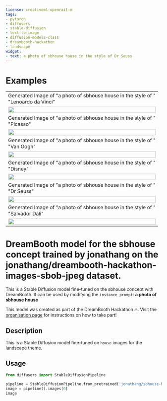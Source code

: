 ```yaml
---
license: creativeml-openrail-m
tags:
- pytorch
- diffusers
- stable-diffusion
- text-to-image
- diffusion-models-class
- dreambooth-hackathon
- landscape
widget:
- text: a photo of sbhouse house in the style of Dr Seuss
---
```


# Examples

<table>
  <tr>
    <td>Generated Image of "a photo of sbhouse house in the style of "<br>"Lenoardo da Vinci"</td>
  </tr>
  <tr>
    <td align="center"><img src="https://imgur.com/eaxs6By.png" style="width: 100%;"> </td>
  </tr>
  <tr>
    <td>Generated Image of "a photo of sbhouse house in the style of "<br>"Picasso"</td>
  </tr>
  <tr>
    <td align="center"><img src="https://imgur.com/VdYaDxD.png" style="width: 100%"> </td>
  </tr>
  <tr>
    <td>Generated Image of "a photo of sbhouse house in the style of "<br>"Van Gogh"</td>
  </tr>
  <tr>
    <td align="center"><img src="https://imgur.com/gsI79PI.png" style="width: 100%"> </td>
  </tr>
  <tr>
    <td>Generated Image of "a photo of sbhouse house in the style of "<br>"Disney"</td>
  </tr>
  <tr>
    <td align="center"><img src="https://imgur.com/v4hS450.png" style="width: 100%"> </td>
  </tr>
  <tr>
    <td>Generated Image of "a photo of sbhouse house in the style of "<br>"Dr Seuss"</td>
  </tr>
  <tr>
    <td align="center"><img src="https://imgur.com/9uGCOa6.png" style="width: 100%"> </td>
  </tr>
  <tr>
    <td>Generated Image of "a photo of sbhouse house in the style of "<br>"Salvador Dali"</td>
  </tr>
  <tr>
    <td align="center"><img src="https://imgur.com/3X2DSox.png" style="width: 100%"> </td>
  </tr>
</table>

# DreamBooth model for the sbhouse concept trained by jonathang on the jonathang/dreambooth-hackathon-images-sbob-jpeg dataset.

This is a Stable Diffusion model fine-tuned on the sbhouse concept with DreamBooth. It can be used by modifying the `instance_prompt`: **a photo of sbhouse house**

This model was created as part of the DreamBooth Hackathon 🔥. Visit the [organisation page](https://huggingface.co/dreambooth-hackathon) for instructions on how to take part!

## Description


This is a Stable Diffusion model fine-tuned on `house` images for the landscape theme.


## Usage

```python
from diffusers import StableDiffusionPipeline

pipeline = StableDiffusionPipeline.from_pretrained('jonathang/sbhouse-house')
image = pipeline().images[0]
image
```
